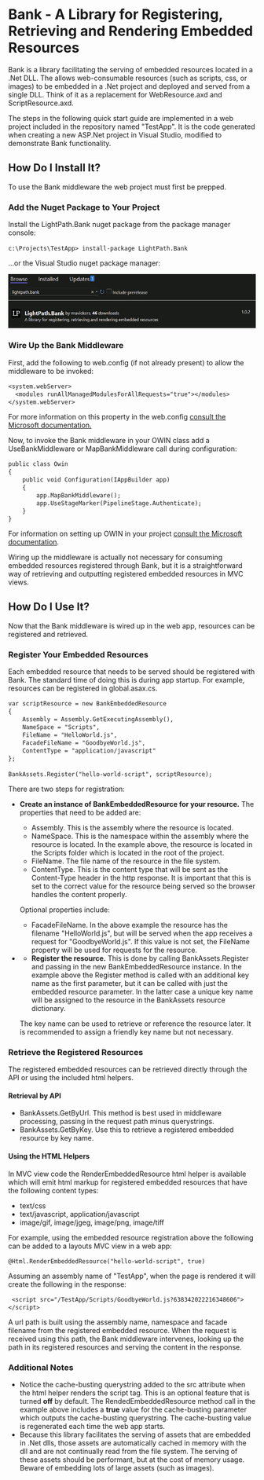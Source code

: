 ﻿# Bank - A Library for Registering, Retrieving and Rendering Embedded Resources

Bank is a library facilitating the serving of embedded resources located in a .Net DLL. The allows web-consumable resources (such as scripts, css, or images) to be embedded in a .Net project and deployed and served from a single DLL. Think of it as a replacement for WebResource.axd and ScriptResource.axd.

The steps in the following quick start guide are implemented in a web project included in the repository named "TestApp". It is the code generated when creating a new ASP.Net project in Visual Studio, modified to demonstrate Bank functionality.

## How Do I Install It?
To use the Bank middleware the web project must first be prepped. 

### Add the Nuget Package to Your Project
Install the LightPath.Bank nuget package from the package manager console:

`c:\Projects\TestApp> install-package LightPath.Bank`

...or the Visual Studio nuget package manager:

![Nuget Package Manager](../.github/readme-images/nuget-package-manager.png)

### Wire Up the Bank Middleware 

First, add the following to web.config (if not already present) to allow the middleware to be invoked:

    <system.webServer>
      <modules runAllManagedModulesForAllRequests="true"></modules>
    </system.webServer>

For more information on this property in the web.config [consult the Microsoft documentation.](https://learn.microsoft.com/en-us/iis/configuration/system.webserver/modules/)

Now, to invoke the Bank middleware in your OWIN class add a UseBankMiddleware or MapBankMiddleware call during configuration:

    public class Owin
    {
        public void Configuration(IAppBuilder app)
        {
            app.MapBankMiddleware();
            app.UseStageMarker(PipelineStage.Authenticate);
        }
    }

For information on setting up OWIN in your project [consult the Microsoft documentation](https://learn.microsoft.com/en-us/aspnet/aspnet/overview/owin-and-katana/getting-started-with-owin-and-katana).

Wiring up the middleware is actually not necessary for consuming embedded resources registered through Bank, but it is a straightforward way of retrieving and outputting registered embedded resources in MVC views.

## How Do I Use It?

Now that the Bank middleware is wired up in the web app, resources can be registered and retrieved.

### Register Your Embedded Resources

Each embedded resource that needs to be served should be registered with Bank. The standard time of doing this is during app startup. For example, resources can be registered in global.asax.cs.

    var scriptResource = new BankEmbeddedResource
    {
        Assembly = Assembly.GetExecutingAssembly(),
        NameSpace = "Scripts",
        FileName = "HelloWorld.js",
        FacadeFileName = "GoodbyeWorld.js",
        ContentType = "application/javascript"
    };

    BankAssets.Register("hello-world-script", scriptResource);

There are two steps for registration:
* **Create an instance of BankEmbeddedResource for your resource.** The properties that need to be added are:
    * Assembly. This is the assembly where the resource is located.
    * NameSpace. This is the namespace within the assembly where the resource is located. In the example above, the resource is located in the Scripts folder which is located in the root of the project.
    * FileName. The file name of the resource in the file system. 
    * ContentType. This is the content type that will be sent as the Content-Type header in the http response. It is important that this is set to the correct value for the resource being served so the browser handles the content properly.

    Optional properties include:
    
    * FacadeFileName. In the above example the resource has the filename "HelloWorld.js", but will be served when the app receives a request for "GoodbyeWorld.js". If this value is not set, the FileName property will be used for requests for the resource.

* * **Register the resource.** This is done by calling BankAssets.Register and passing in the new BankEmbeddedResource instance. In the example above the Register method is called with an additional key name as the first parameter, but it can be called with just the embedded resource parameter. In the latter case a unique key name will be assigned to the resource in the BankAssets resource dictionary.

  The key name can be used to retrieve or reference the resource later. It is recommended to assign a friendly key name but not necessary.

### Retrieve the Registered Resources

The registered embedded resources can be retrieved directly through the API or using the included html helpers.

#### Retrieval by API

* BankAssets.GetByUrl. This method is best used in middleware processing, passing in the request path minus querystrings.
* BankAssets.GetByKey. Use this to retrieve a registered embedded resource by key name.

#### Using the HTML Helpers

In MVC view code the RenderEmbeddedResource html helper is available which will emit html markup for registered embedded resources that have the following content types:
* text/css
* text/javascript, application/javascript
* image/gif, image/jgeg, image/png, image/tiff

For example, using the embedded resource registration above the following can be added to a layouts MVC view in a web app:

    @Html.RenderEmbeddedResource("hello-world-script", true)

Assuming an assembly name of "TestApp", when the page is rendered it will create the following in the response:

     <script src="/TestApp/Scripts/GoodbyeWorld.js?638342022216348606"></script>

A url path is built using the assembly name, namespace and facade filename from the registered embedded resource. When the request is received using this path, the Bank middleware intervenes, looking up the path in its registered resources and serving the content in the response.

### Additional Notes

* Notice the cache-busting querystring added to the src attribute when the html helper renders the script tag. This is an optional feature that is turned **off** by default. The RendedEmbeddedResource method call in the example above includes a **true** value for the cache-busting parameter which outputs the cache-busting querystring. The cache-busting value is regenerated each time the web app starts.
* Because this library facilitates the serving of assets that are embedded in .Net dlls, those assets are automatically cached in memory with the dll and are not continually read from the file system. The serving of these assets should be performant, but at the cost of memory usage. Beware of embedding lots of large assets (such as images).